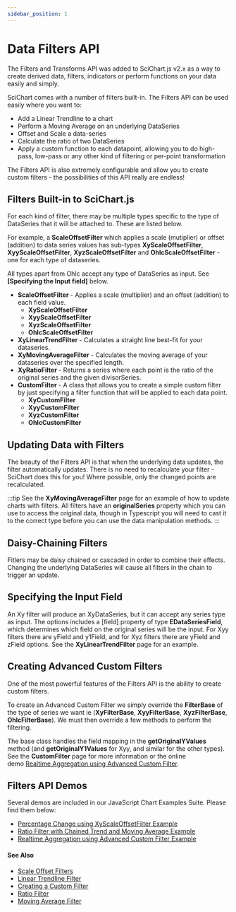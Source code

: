 ```yaml
---
sidebar_position: 1
---
```


# Data Filters API

The Filters and Transforms API was added to SciChart.js v2.x as a way to create derived data, filters, indicators or perform functions on your data easily and simply.

SciChart comes with a number of filters built-in. The Filters API can be used easily where you want to:

*   Add a Linear Trendline to a chart
*   Perform a Moving Average on an underlying DataSeries
*   Offset and Scale a data-series
*   Calculate the ratio of two DataSeries
*   Apply a custom function to each datapoint, allowing you to do high-pass, low-pass or any other kind of filtering or per-point transformation

The Filters API is also extremely configurable and allow you to create custom filters - the possibilities of this API really are endless!

<ChartFromSciChartDemo src="https://demo.scichart.com/iframe/trend-ma-ratio" title="Trendline, Moving Average and Ratio Filters example" description="" />



Filters Built-in to SciChart.js
-------------------------------

For each kind of filter, there may be multiple types specific to the type of DataSeries that it will be attached to. These are listed below.

For example, a **ScaleOffsetFilter** which applies a scale (mutiplier) or offset (addition) to data series values has sub-types **XyScaleOffsetFilter**, **XyyScaleOffsetFilter**, **XyzScaleOffsetFilter** and **OhlcScaleOffsetFilter** - one for each type of dataseries.

All types apart from Ohlc accept any type of DataSeries as input. See **\[Specifying the Input field\]** below.

*   **ScaleOffsetFilter** - Applies a scale (multiplier) and an offset (addition) to each field value.
    *   **XyScaleOffsetFilter**
    *   **XyyScaleOffsetFilter**
    *   **XyzScaleOffsetFilter**
    *   **OhlcScaleOffsetFilter**
*   **XyLinearTrendFilter** - Calculates a straight line best-fit for your dataseries.
*   **XyMovingAverageFilter** - Calculates the moving average of your dataseries over the specified length.
*   **XyRatioFilter** - Returns a series where each point is the ratio of the original series and the given divisorSeries.
*   **CustomFilter** - A class that allows you to create a simple custom filter by just specifying a filter function that will be applied to each data point.
    *   **XyCustomFilter**
    *   **XyyCustomFilter**
    *   **XyzCustomFilter**
    *   **OhlcCustomFilter**

Updating Data with Filters
--------------------------

The beauty of the Filters API is that when the underlying data updates, the filter automatically updates. There is no need to recalculate your filter - SciChart does this for you! Where possible, only the changed points are recalculated.

:::tip
See the **XyMovingAverageFilter** page for an example of how to update charts with filters. All filters have an **originalSeries** property which you can use to access the original data, though in Typescript you will need to cast it to the correct type before you can use the data manipulation methods.
:::

Daisy-Chaining Filters
----------------------

Fitlers may be daisy chained or cascaded in order to combine their effects. Changing the underlying DataSeries will cause all filters in the chain to trigger an update.

Specifying the Input Field
--------------------------

An Xy filter will produce an XyDataSeries, but it can accept any series type as input. The options includes a \[field\] property of type **EDataSeriesField**, which determines which field on the original series will be the input. For Xyy filters there are yField and y1Field, and for Xyz filters there are yField and zField options. See the **XyLinearTrendFilter** page for an example.

Creating Advanced Custom Filters
--------------------------------

One of the most powerful features of the Filters API is the ability to create custom filters.

To create an Advanced Custom Filter we simply override the **FilterBase** of the type of series we want ie (**XyFilterBase**, **XyyFilterBase**, **XyzFilterBase**, **OhlcFilterBase**). We must then override a few methods to perform the filtering.

The base class handles the field mapping in the **getOriginalYValues** method (and **getOriginalY1Values** for Xyy, and similar for the other types). See the **CustomFilter** page for more information or the online demo [Realtime Aggregation using Advanced Custom Filter](http://demo.scichart.com/javascript-custom-filters).

Filters API Demos
-----------------

Several demos are included in our JavaScript Chart Examples Suite. Please find them below:

*   [Percentage Change using XyScaleOffsetFilter Example](http://demo.scichart.com/javascript-percentage-change)
*   [Ratio Filter with Chained Trend and Moving Average Example](http://demo.scichart.com/javascript-trend-ma-ratio)
*   [Realtime Aggregation using Advanced Custom Filter Example](http://demo.scichart.com/javascript-custom-filters)

#### See Also

* [Scale Offset Filters](/docs/2d-charts/chart-types/data-filters-api/scale-offset-filters)
* [Linear Trendline Filter](/docs/2d-charts/chart-types/data-filters-api/linear-trendline-filter)
* [Creating a Custom Filter](/docs/2d-charts/chart-types/data-filters-api/custom-filter)
* [Ratio Filter](/docs/2d-charts/chart-types/data-filters-api/ratio-filter)
* [Moving Average Filter](/docs/2d-charts/chart-types/data-filters-api/moving-average-filter)
